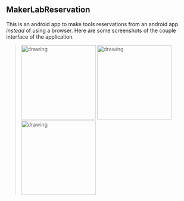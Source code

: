 ## MakerLabReservation

This is an android app to make tools reservations from an android app _instead_ of using a browser.
Here are some screenshots of the couple interface of the application.

> <img src="https://github.com/as-bestinclass/MakerLabReservation/blob/master/Screenshot_20191130-050350.png" alt="drawing" width="200"/>
> <img src="https://github.com/as-bestinclass/MakerLabReservation/blob/master/Screenshot_20191130-050353.png" alt="drawing" width="200"/>
> <img src="https://github.com/as-bestinclass/MakerLabReservation/blob/master/Screenshot_20191130-050404.png| width=100)" alt="drawing" width="200"/>
